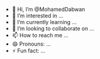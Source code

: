 - 👋 Hi, I’m @MohamedDabwan
- 👀 I’m interested in ...
- 🌱 I’m currently learning ...
- 💞️ I’m looking to collaborate on ...
- 📫 How to reach me ...
- 😄 Pronouns: ...
- ⚡ Fun fact: ...

<!---
MohamedDabwan/MohamedDabwan is a ✨ special ✨ repository because its `README.md` (this file) appears on your GitHub profile.
You can click the Preview link to take a look at your changes.
--->
